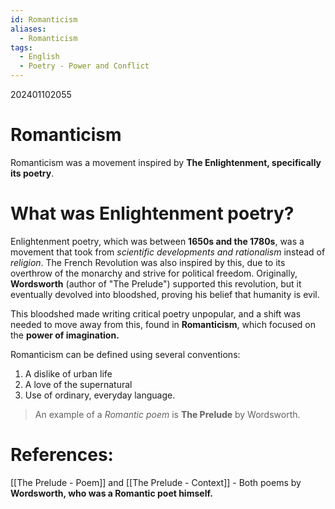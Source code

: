 ```yaml
---
id: Romanticism
aliases:
  - Romanticism
tags:
  - English
  - Poetry - Power and Conflict
---
```

202401102055

# Romanticism

Romanticism was a movement inspired by **The Enlightenment, specifically its poetry**.

# What was Enlightenment poetry?

Enlightenment poetry, which was between **1650s and the 1780s**, was a movement that took from *scientific developments and rationalism* instead of *religion*. The French Revolution was also inspired by this, due to its overthrow of the monarchy and strive for political freedom. Originally, **Wordsworth** (author of "The Prelude") supported this revolution, but it eventually devolved into bloodshed, proving his belief that humanity is evil.

This bloodshed made writing critical poetry unpopular, and a shift was needed to move away from this, found in **Romanticism**, which focused on the **power of imagination.** 

Romanticism can be defined using several conventions:

1. A dislike of urban life
2. A love of the supernatural
3. Use of ordinary, everyday language.

>An example of a *Romantic poem* is **The Prelude** by Wordsworth.

# **References:** 
[[The Prelude - Poem]] and [[The Prelude - Context]] - Both poems by **Wordsworth, who was a Romantic poet himself.** 

